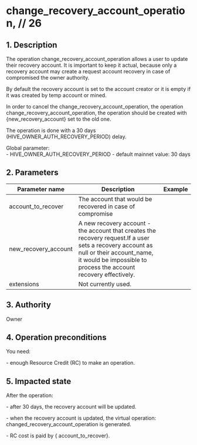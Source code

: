 # change\_recovery\_account\_operation, // 26

## 1. Description

The operation change\_recovery\_account\_operation allows a user to update their recovery account. It is important to keep it actual, because only a recovery account may create a request account recovery in case of compromised the owner authority.

By default the recovery account is set to the account creator or it is empty if it was created by temp account or mined.

In order to cancel the change\_recovery\_account\_operation, the operation change\_recovery\_account\_operation, the operation should be created with {new\_recovery\_account} set to the old one.

The operation is done with a 30 days (HIVE\_OWNER\_AUTH\_RECOVERY\_PERIOD) delay. 

Global parameter:   
\-  HIVE\_OWNER\_AUTH\_RECOVERY\_PERIOD - default mainnet value: 30 days

## 2. Parameters

| Parameter name | Description | Example |                                                                                                                              
| -------------- | -------------------------------------------------------------------------------------------------------------- | ------------ |
| account\_to\_recover   | The account that would be recovered in case of compromise                                                                                                                                                    |         |
| new\_recovery\_account | A new recovery account - the account that creates the recovery request.If a user sets a recovery account as null or their account\_name, it would be impossible to process the account recovery effectively. |         |
| extensions             | Not currently used.                                                                                                                                                                                          |         |

## 3. Authority

Owner

## 4. Operation preconditions

You need:   

\-  enough Resource Credit (RC) to make an operation.

## 5. Impacted state

After the operation:   

\-  after 30 days, the recovery account will be updated.   

\-  when the recovery account is updated, the virtual operation: changed\_recovery\_account\_operation is generated.   

\-  RC cost is paid by { account\_to\_recover}.
